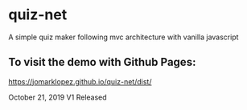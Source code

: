 # quiz-net
 A simple quiz maker following mvc architecture with vanilla javascript

## To visit the demo with Github Pages:
https://jomarklopez.github.io/quiz-net/dist/

October 21, 2019
V1 Released
